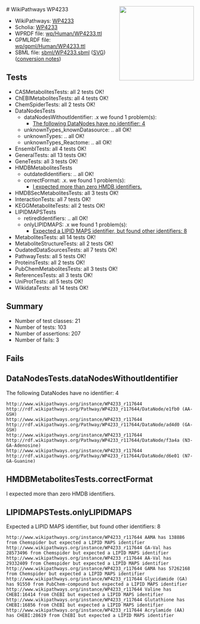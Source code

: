 <img style="float: right; width: 200px" src="../logo.png" />
# WikiPathways WP4233

* WikiPathways: [WP4233](https://identifiers.org/wikipathways:WP4233)
* Scholia: [WP4233](https://scholia.toolforge.org/wikipathways/WP4233)
* WPRDF file: [wp/Human/WP4233.ttl](../wp/Human/WP4233.ttl)
* GPMLRDF file: [wp/gpml/Human/WP4233.ttl](../wp/gpml/Human/WP4233.ttl)
* SBML file: [sbml/WP4233.sbml](../sbml/WP4233.sbml) ([SVG](../sbml/WP4233.svg)) ([conversion notes](../sbml/WP4233.txt))

## Tests
* CASMetabolitesTests: all 2 tests OK!
* ChEBIMetabolitesTests: all 4 tests OK!
* ChemSpiderTests: all 2 tests OK!
* DataNodesTests
    * dataNodesWithoutIdentifier: .x we found 1 problem(s):
        * [The following DataNodes have no identifier: 4](#d2d32fa3)
    * unknownTypes_knownDatasource: .. all OK!
    * unknownTypes: .. all OK!
    * unknownTypes_Reactome: .. all OK!
* EnsemblTests: all 4 tests OK!
* GeneralTests: all 13 tests OK!
* GeneTests: all 3 tests OK!
* HMDBMetabolitesTests
    * outdatedIdentifiers: .. all OK!
    * correctFormat: .x. we found 1 problem(s):
        * [I expected more than zero HMDB identifiers.](#ad154c1e)
* HMDBSecMetabolitesTests: all 3 tests OK!
* InteractionTests: all 7 tests OK!
* KEGGMetaboliteTests: all 2 tests OK!
* LIPIDMAPSTests
    * retiredIdentifiers: .. all OK!
    * onlyLIPIDMAPS: .x we found 1 problem(s):
        * [Expected a LIPID MAPS identifier, but found other identifiers: 8](#48cc60bf)
* MetabolitesTests: all 14 tests OK!
* MetaboliteStructureTests: all 2 tests OK!
* OudatedDataSourcesTests: all 7 tests OK!
* PathwayTests: all 5 tests OK!
* ProteinsTests: all 2 tests OK!
* PubChemMetabolitesTests: all 3 tests OK!
* ReferencesTests: all 3 tests OK!
* UniProtTests: all 5 tests OK!
* WikidataTests: all 14 tests OK!


## Summary

* Number of test classes: 21
* Number of tests: 103
* Number of assertions: 207
* Number of fails: 3

## Fails

<a name="d2d32fa3" />

## DataNodesTests.dataNodesWithoutIdentifier

The following DataNodes have no identifier: 4
```
http://www.wikipathways.org/instance/WP4233_r117644 http://rdf.wikipathways.org/Pathway/WP4233_r117644/DataNode/e1fb0 (AA-GSH)
http://www.wikipathways.org/instance/WP4233_r117644 http://rdf.wikipathways.org/Pathway/WP4233_r117644/DataNode/ad4d0 (GA-GSH)
http://www.wikipathways.org/instance/WP4233_r117644 http://rdf.wikipathways.org/Pathway/WP4233_r117644/DataNode/f3a4a (N3-GA-Adenosine)
http://www.wikipathways.org/instance/WP4233_r117644 http://rdf.wikipathways.org/Pathway/WP4233_r117644/DataNode/d6e01 (N7-GA-Guanine)
```

<a name="ad154c1e" />

## HMDBMetabolitesTests.correctFormat

I expected more than zero HMDB identifiers.
<a name="48cc60bf" />

## LIPIDMAPSTests.onlyLIPIDMAPS

Expected a LIPID MAPS identifier, but found other identifiers: 8
```
http://www.wikipathways.org/instance/WP4233_r117644 AAMA has 138886 from Chemspider but expected a LIPID MAPS identifier
http://www.wikipathways.org/instance/WP4233_r117644 GA-Val has 28573496 from Chemspider but expected a LIPID MAPS identifier
http://www.wikipathways.org/instance/WP4233_r117644 AA-Val has 29332409 from Chemspider but expected a LIPID MAPS identifier
http://www.wikipathways.org/instance/WP4233_r117644 GAMA has 57262168 from Chemspider but expected a LIPID MAPS identifier
http://www.wikipathways.org/instance/WP4233_r117644 Glycidamide (GA) has 91550 from PubChem-compound but expected a LIPID MAPS identifier
http://www.wikipathways.org/instance/WP4233_r117644 Valine has CHEBI:16414 from ChEBI but expected a LIPID MAPS identifier
http://www.wikipathways.org/instance/WP4233_r117644 Glutathione has CHEBI:16856 from ChEBI but expected a LIPID MAPS identifier
http://www.wikipathways.org/instance/WP4233_r117644 Acrylamide (AA) has CHEBI:28619 from ChEBI but expected a LIPID MAPS identifier
```

